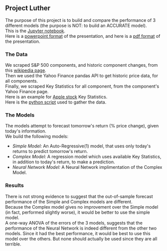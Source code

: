 ## Project Luther

The purpose of this project is to build and compare the performance of 3 different models (the purpose is NOT: to build an ACCURATE model).  
This is the [Jupyter notebook](lutherMain.ipynb).   
Here is a [powerpoint format](jcosme-project2.pptx) of the presentation, and here is a [pdf format](jcosme-project2.pdf) of the presentation.  

### The Data
We scraped S&P 500 components, and historic component changes, from this [wikipedia page](https://en.wikipedia.org/wiki/List_of_S%26P_500_companies).  
Then we used the Yahoo Finance pandas API to get historic price data, for all components.  
Finally, we scraped Key Statistics for all component, from the component's Yahoo Finance page.  
Here is an example for [Apple stock](https://finance.yahoo.com/quote/AAPL/key-statistics?p=AAPL) Key Statistics.  
Here is the [python script](scrapeAndGetData.py) used to gather the data.

### The Models
The models attempt to forecast tomorrow's return (% price change), given today's information.  
We build the following models:
+ *Simple Model:* An Auto-Regressive(1) model, that uses only today's returns to predict tomorrow's return.  
+ *Complex Model:* A regression model which uses available Key Statistics, in addition to today's return, to make a prediction.
+ *Neural Network Model:* A Neural Network implimentation of the Complex Model.  

### Results
There is not strong evidence to suggest that the out-of-sample forecast performance of the Simple and Complex models are different.  
Because the Complex model gives no improvement over the Simple model (in fact, performed slightly worse), it would be better to use the simple model.  
A one-way ANOVA of the errors of the 3 models, suggests that the performance of the Neural Network is indeed different from the other two models. Since it had the best performance, it would be best to use this model over the others. 
But none should actually be used since they are all terrible.  

